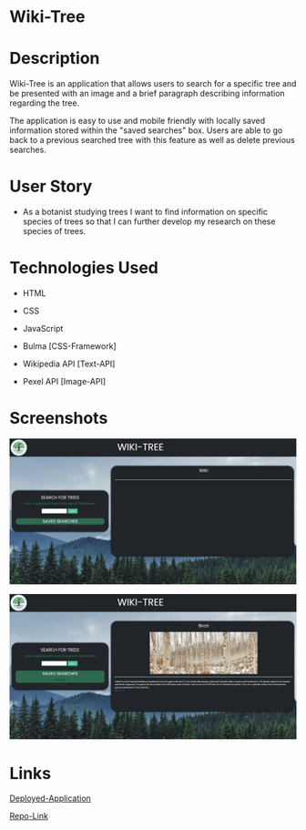 # Wiki-Tree

# Description

Wiki-Tree is an application that allows users to search for a specific tree and be presented with an image and a brief paragraph describing information regarding the tree.

 The application is easy to use and mobile friendly with locally saved information stored within the "saved searches" box. Users are able to go back to a previous searched tree with this feature as well as delete previous searches.



# User Story

* As a botanist studying trees I want to find information on specific species of trees so that I can further develop my research on these species of trees.



# Technologies Used

* HTML

* CSS

* JavaScript

* Bulma [CSS-Framework]

* Wikipedia API [Text-API]

* Pexel API [Image-API]



# Screenshots

![Main-Screen](assets/images/wikitree1.JPG)

![Image-after-search](assets/images/wiki-tree2.JPG)



# Links

[Deployed-Application](https://hunterbrennan1.github.io/TODO-Team-Name-repo/)

[Repo-Link](https://github.com/HunterBrennan1/TODO-Team-Name-repo)
